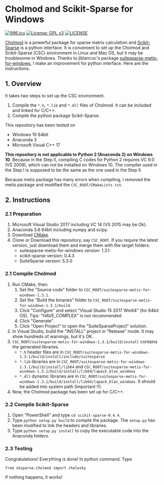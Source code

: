 # Cholmod and Scikit-Sparse for Windows

[![996.icu](https://img.shields.io/badge/link-996.icu-red.svg)](https://996.icu)
[![License: GPL v3](https://img.shields.io/badge/License-GPLv3-blue.svg)](https://www.gnu.org/licenses/gpl-3.0)
[![LICENSE](https://img.shields.io/badge/license-Anti%20996-blue.svg)](https://github.com/996icu/996.ICU/blob/master/LICENSE)


[Cholmod](http://www.cise.ufl.edu/research/sparse/SuiteSparse/) is a powerful package for sparse matrix calculation and [Scikit-Sparse](https://pypi.org/project/scikit-sparse) is a python interface. It is convenient to set up the Cholmod and Scikit-Sparse (CSC) environment in Linux and Mac OS, but it may be troublesome in Windows. Thanks to jlblancoc's package [suitesparse-metis-for-windows](https://github.com/jlblancoc/suitesparse-metis-for-windows), I make an improvement for python interface. Here are the instructions.

## 1. Overview

It takes two steps to set up the CSC environment.
1. Compile the `*.h`, `*.lib` and `*.dll` files of Cholmod. It can be included and linked for C/C++.
2. Compile the python package Scikit-Sparse.

This repository has been tested on

- Windows 10 64bit
- Anaconda 3
- Microsoft Visual C++ 17

**This repository is not applicable to Python 2 (Anaconda 2) on Windows 10**. Because in the Step II, compiling C codes for Python 2 requires VC 9.0 (VS 2008), which can not be installed on Windows 10. The compiler used in the Step I is supposed to be the same as the one used in the Step II.

Because metis package has many errors when compiling, I removed the metis package and modified the `CSC_ROOT/CMakeLists.txt`.

## 2. Instructions

### 2.1 Preparation

1. Microsoft Visual Studio 2017 including VC 14 (VS 2015 may be Ok).
2. Anaconda 3.6 64bit including numpy and scipy.
3. Download [CMake](https://cmake.org/).
4. Clone or Download this repository, say `CSC_ROOT`. If you require the latest version, just download them and merge them with the target folders.
   - suitesparse-metis-for-windows version: 1.3.1
   - scikit-sparse version: 0.4.3
   - SuiteSparse version: 5.3.0 

### 2.1 Compile Cholmod

1. Run CMake, then:
   1. Set the "Source code" folder to `CSC_ROOT/suitesparse-metis-for-windows-1.3.1`.
   2. Set the "Build the binaries" folder to `CSC_ROOT/suitesparse-metis-for-windows-1.3.1/build`.
   3. Click "Configure" and select "Visual Studio 15 2017 Win64" (for 64bit OS). Tips: "HAVE_COMPLEX" is not recommended.
   4. Click "Generate".
   5. Click "Open Project" to open the "SuiteSparseProject" solution.
2. In Visual Studio, build the "INSTALL" project in "Release" mode. It may show hundreds of warnings, but it's OK.
3. `CSC_ROOT/suitesparse-metis-for-windows-1.3.1/build/install` contains the generated libraries. 
   - `*.h` header files are in `CSC_ROOT/suitesparse-metis-for-windows-1.3.1/build/install/include/suitesparse`
   - `*.lib` libraries are in `CSC_ROOT/suitesparse-metis-for-windows-1.3.1/build/install/lib64` and `CSC_ROOT/suitesparse-metis-for-windows-1.3.1/build/install/lib64/lapack_blas_windows`
   - `*.dll` dynamic libraries are in `CSC_ROOT/suitesparse-metis-for-windows-1.3.1/build/install/lib64/lapack_blas_windows`. It should be added into system path (Important !!).
4. Now, the Cholmod package has been set up for C/C++.

### 2.2 Compile Scikit-Sparse

1. Open "PowerShell" and type `cd scikit-sparse-0.4.4`.
2. Type `python setup.py build` to compile the package. The `setup.py` has been modified to link the headers and libraries.
3. Type `python setup.py install` to copy the executable code into the Anaconda folders.

### 2.3 Testing

Congratulations! Everything is done! In python command. Type

```
from sksparse.cholmod import cholesky
```

If nothing happens, it works! 
